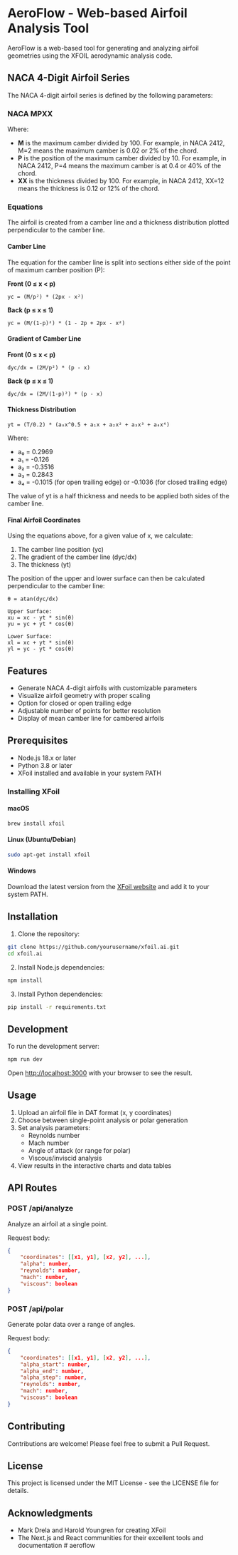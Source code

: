 # AeroFlow - Web-based Airfoil Analysis Tool

AeroFlow is a web-based tool for generating and analyzing airfoil geometries using the XFOIL aerodynamic analysis code.

## NACA 4-Digit Airfoil Series

The NACA 4-digit airfoil series is defined by the following parameters:

### NACA MPXX

Where:
- **M** is the maximum camber divided by 100. For example, in NACA 2412, M=2 means the maximum camber is 0.02 or 2% of the chord.
- **P** is the position of the maximum camber divided by 10. For example, in NACA 2412, P=4 means the maximum camber is at 0.4 or 40% of the chord.
- **XX** is the thickness divided by 100. For example, in NACA 2412, XX=12 means the thickness is 0.12 or 12% of the chord.

### Equations

The airfoil is created from a camber line and a thickness distribution plotted perpendicular to the camber line.

#### Camber Line

The equation for the camber line is split into sections either side of the point of maximum camber position (P):

**Front (0 ≤ x < p)**
```
yc = (M/p²) * (2px - x²)
```

**Back (p ≤ x ≤ 1)**
```
yc = (M/(1-p)²) * (1 - 2p + 2px - x²)
```

#### Gradient of Camber Line

**Front (0 ≤ x < p)**
```
dyc/dx = (2M/p²) * (p - x)
```

**Back (p ≤ x ≤ 1)**
```
dyc/dx = (2M/(1-p)²) * (p - x)
```

#### Thickness Distribution

```
yt = (T/0.2) * (a₀x^0.5 + a₁x + a₂x² + a₃x³ + a₄x⁴)
```

Where:
- a₀ = 0.2969
- a₁ = -0.126
- a₂ = -0.3516
- a₃ = 0.2843
- a₄ = -0.1015 (for open trailing edge) or -0.1036 (for closed trailing edge)

The value of yt is a half thickness and needs to be applied both sides of the camber line.

#### Final Airfoil Coordinates

Using the equations above, for a given value of x, we calculate:
1. The camber line position (yc)
2. The gradient of the camber line (dyc/dx)
3. The thickness (yt)

The position of the upper and lower surface can then be calculated perpendicular to the camber line:

```
θ = atan(dyc/dx)

Upper Surface:
xu = xc - yt * sin(θ)
yu = yc + yt * cos(θ)

Lower Surface:
xl = xc + yt * sin(θ)
yl = yc - yt * cos(θ)
```

## Features

- Generate NACA 4-digit airfoils with customizable parameters
- Visualize airfoil geometry with proper scaling
- Option for closed or open trailing edge
- Adjustable number of points for better resolution
- Display of mean camber line for cambered airfoils

## Prerequisites

- Node.js 18.x or later
- Python 3.8 or later
- XFoil installed and available in your system PATH

### Installing XFoil

#### macOS
```bash
brew install xfoil
```

#### Linux (Ubuntu/Debian)
```bash
sudo apt-get install xfoil
```

#### Windows
Download the latest version from the [XFoil website](https://web.mit.edu/drela/Public/web/xfoil/) and add it to your system PATH.

## Installation

1. Clone the repository:
```bash
git clone https://github.com/yourusername/xfoil.ai.git
cd xfoil.ai
```

2. Install Node.js dependencies:
```bash
npm install
```

3. Install Python dependencies:
```bash
pip install -r requirements.txt
```

## Development

To run the development server:

```bash
npm run dev
```

Open [http://localhost:3000](http://localhost:3000) with your browser to see the result.

## Usage

1. Upload an airfoil file in DAT format (x, y coordinates)
2. Choose between single-point analysis or polar generation
3. Set analysis parameters:
   - Reynolds number
   - Mach number
   - Angle of attack (or range for polar)
   - Viscous/inviscid analysis
4. View results in the interactive charts and data tables

## API Routes

### POST /api/analyze
Analyze an airfoil at a single point.

Request body:
```json
{
    "coordinates": [[x1, y1], [x2, y2], ...],
    "alpha": number,
    "reynolds": number,
    "mach": number,
    "viscous": boolean
}
```

### POST /api/polar
Generate polar data over a range of angles.

Request body:
```json
{
    "coordinates": [[x1, y1], [x2, y2], ...],
    "alpha_start": number,
    "alpha_end": number,
    "alpha_step": number,
    "reynolds": number,
    "mach": number,
    "viscous": boolean
}
```

## Contributing

Contributions are welcome! Please feel free to submit a Pull Request.

## License

This project is licensed under the MIT License - see the LICENSE file for details.

## Acknowledgments

- Mark Drela and Harold Youngren for creating XFoil
- The Next.js and React communities for their excellent tools and documentation # aeroflow
